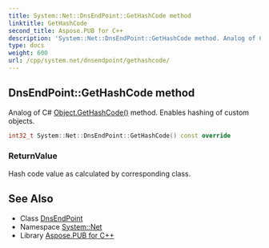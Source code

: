 ```yaml
---
title: System::Net::DnsEndPoint::GetHashCode method
linktitle: GetHashCode
second_title: Aspose.PUB for C++
description: 'System::Net::DnsEndPoint::GetHashCode method. Analog of C# Object.GetHashCode() method. Enables hashing of custom objects in C++.'
type: docs
weight: 600
url: /cpp/system.net/dnsendpoint/gethashcode/
---
```

## DnsEndPoint::GetHashCode method


Analog of C# [Object.GetHashCode()](../../../system/object/gethashcode/) method. Enables hashing of custom objects.

```cpp
int32_t System::Net::DnsEndPoint::GetHashCode() const override
```


### ReturnValue

Hash code value as calculated by corresponding class.

## See Also

* Class [DnsEndPoint](../)
* Namespace [System::Net](../../)
* Library [Aspose.PUB for C++](../../../)
